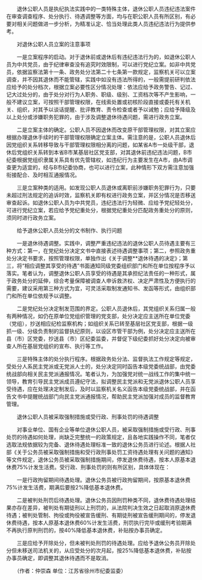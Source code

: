 　　退休公职人员是执纪执法实践中的一类特殊主体，退休公职人员违纪违法案件在审查调查程序、处分执行、待遇调整等方面，均与在职公职人员有所区别，有必要对相关问题做进一步分析，为精准认定、恰当处理此类人员违纪违法行为提供参考。

　　对退休公职人员立案的注意事项

　　一是立案程序的启动。对于退休前或退休后有违纪违法行为的，如退休公职人员为中共党员，由于纪律审查没有追究时效限制，可以进行党纪立案。如非中共党员，依据监察法第十一条、政务处分法第二十七条第一款规定，监察机关可以立案调查，并不因其退休而不能管辖，实践中如没有违法所得的，一般需提前研判依法应给予的处分档次，根据立案必要性区分情况处理：依法应给予政务警告、记过、记大过处分的，由于处分对行为人职务、职级、级别、工资档次等不产生影响，一般不建议立案，可按照干部管理权限，在线索处置或初核阶段直接或委托有关机关、组织，对其予以谈话提醒、批评教育、责令检查或者予以诫勉；应给予降级及以上处分或涉嫌职务犯罪的，由于涉及调整退休待遇问题，需进行政务立案。

　　二是立案主体的确定。公职人员不因退休而改变原干部管理权限，对其立案应根据办理退休手续时的干部管理权限确定立案主体。需注意的是，公职人员退休后因党组织关系转移导致与干部管理权限相分离的问题，如某省A市一处级干部，退休后党组织关系转到本省B市某基层社区党支部，对其退休前违纪违法问题，B市纪委根据党组织隶属关系具有优先管辖权，如违纪行为主要发生在A市，由A市调查更为适宜的，经与B市纪委协商，也可以进行立案，此种情形下双方需注意加强衔接配合、及时相互通报情况。

　　三是立案种类的适用。如发现公职人员退休或离职前涉嫌职务犯罪行为，只要未超过刑法规定的追诉时效，监察机关即有权进行政务立案，并区分情况是否移送审查起诉。如退休公职人员为中共党员，违纪违法行为轻微、应给予党纪轻处分，可进行党纪立案，若应给予党纪重处分，根据党纪重处分匹配政务重处分的原则，须同时进行政务立案。

　　给予退休公职人员处分的文书制作、执行问题

　　一是退休待遇调整。实践中，调整严重违纪违法的退休公职人员待遇主要有三种方式：第一，在党纪处分决定文书中直接表述待遇调整事项；第二，参照政务重处分决定书要求，按照管理权限，单独作出《关于调整\*\*退休待遇的决定》；第三，将“相应调整其享受的待遇”书面通知同级党委组织部门和所在单位按程序予以落实。笔者认为，调整退休公职人员享受的待遇是其承担纪法责任的一种形式，属于政务处分的延伸，综合考量保障被调查人申诉救济权、决定严肃性及方便执行的需要，建议采用第三种方式为宜，可灵活采取制发通知书、发函等形式，由组织部门和所在单位依规予以调整。

　　二是党纪处分决定制发范围的界定。公职人员退休后，其党组织关系归属一般有两种情况，如仍在原单位党组织管理的党支部，处分决定应主送所在单位党委（党组），抄送相应纪检监察机构；如组织关系已转至基层社区党支部，根据一级抓一级、分级负责制的监督执纪原则，以设区市管干部为例，处分决定应主送所在县（市）区党委，抄送县（市）区纪委监委，并督促下级纪委抓好处分决定向被审查人所在基层党组织的宣布、执行等工作。

　　三是特殊主体的处分执行程序。根据政务处分法、监督执法工作规定等规定，受处分人系民主党派或无党派人士的，处分决定同时函告本级党委统战部，由党委统战部向相关民主党派通报情况。笔者认为，为加强党对统一战线工作的集中统一领导，教育引导民主党派成员遵纪守法，拟调整民主党派和无党派退休公职人员享受待遇，应在处理决定制发后，及时以监察机关名义函告本级党委统战部，并在函告文书中提醒统战部门向民主党派通报情况，帮助民主党派加强对成员的监督教育管理。

　　退休公职人员被采取强制措施或受行政、刑事处罚的待遇调整

　　对事业单位、国有企业等单位退休公职人员，被采取强制措施或受行政、刑事处罚的待遇如何处理，尚缺乏完整统一的政策规定，且各地实践操作不同，笔者仅选取法规依据较为完备、退休待遇处理标准一致的退休公务员进行论述。根据人社部《关于公务员被采取强制措施和受行政刑事处罚工资待遇处理有关问题的通知》等文件规定，退休公务员被采取强制措施期间，停发退休费待遇，按本人原基本退休费75%计发生活费。受行政、刑事处罚的则有所区别，具体体现在：

　　一是行政拘留期间待遇处理。退休公务员被行政拘留期间，按原基本退休费75%计发生活费，期满后要按2%降低基本退休费。

　　二是被判处刑罚后待遇处理。退休公务员因刑罚种类不同，退休费待遇处理结果亦存在差异，被判处有期徒刑以上刑罚的，从法院判决生效之日起取消原退休费待遇；被判处管制、拘役或拘役被宣告缓刑、有期徒刑被宣告缓刑期间的，停发退休费待遇，按本人原基本退休费60%计发生活费，刑罚执行完毕或缓刑考验期满不再执行原判刑罚的，按40%降低基本退休费，补贴按办事员确定。

　　三是应给予开除处分，但未被判处刑罚的待遇处理。应给予退休公务员开除处分但未移送司法机关的，从应受处分的次月起，按25%降低基本退休费，补贴按办事员确定，即调整其退休待遇而不是取消。

　　（作者：仲崇森 单位：江苏省徐州市纪委监委）